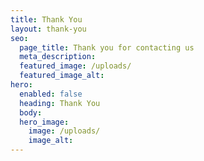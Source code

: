 ```yaml
---
title: Thank You
layout: thank-you
seo:
  page_title: Thank you for contacting us
  meta_description:
  featured_image: /uploads/
  featured_image_alt:
hero:
  enabled: false
  heading: Thank You
  body:
  hero_image:
    image: /uploads/
    image_alt:
---
```

